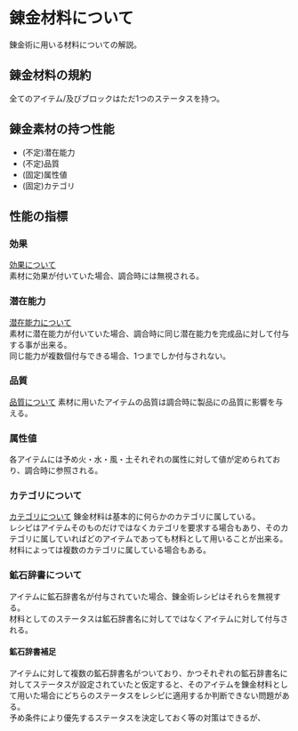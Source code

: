 # 錬金材料について
錬金術に用いる材料についての解説。

## 錬金材料の規約
全てのアイテム/及びブロックはただ1つのステータスを持つ。

## 錬金素材の持つ性能
* (不定)潜在能力
* (不定)品質
* (固定)属性値
* (固定)カテゴリ

## 性能の指標 

### 効果
[効果について](AlchemicProduct.md)  
素材に効果が付いていた場合、調合時には無視される。

### 潜在能力
[潜在能力について](AlchemicProduct.md)  
素材に潜在能力が付いていた場合、調合時に同じ潜在能力を完成品に対して付与する事が出来る。  
同じ能力が複数個付与できる場合、1つまでしか付与されない。

### 品質
[品質について](AlchemicProduct.md)
素材に用いたアイテムの品質は調合時に製品にの品質に影響を与える。

### 属性値
各アイテムには予め火・水・風・土それぞれの属性に対して値が定められており、調合時に参照される。

### カテゴリについて
[カテゴリについて](Category.md)
錬金材料は基本的に何らかのカテゴリに属している。  
レシピはアイテムそのものだけではなくカテゴリを要求する場合もあり、そのカテゴリに属していればどのアイテムであっても材料として用いることが出来る。  
材料によっては複数のカテゴリに属している場合もある。  

### 鉱石辞書について
アイテムに鉱石辞書名が付与されていた場合、錬金術レシピはそれらを無視する。  
材料としてのステータスは鉱石辞書名に対してではなくアイテムに対して付与される。
#### 鉱石辞書補足
アイテムに対して複数の鉱石辞書名がついており、かつそれぞれの鉱石辞書名に対してステータスが設定されていたと仮定すると、そのアイテムを錬金材料として用いた場合にどちらのステータスをレシピに適用するか判断できない問題がある。  
予め条件により優先するステータスを決定しておく等の対策はできるが、